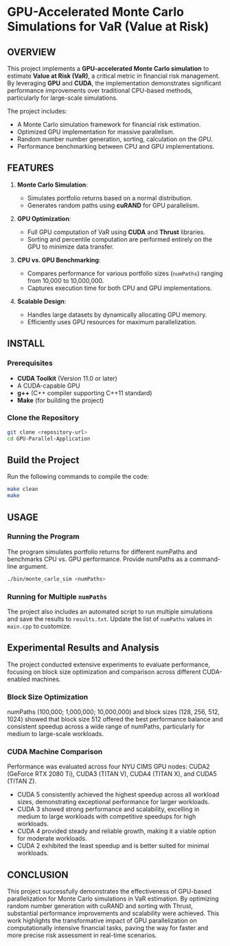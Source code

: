 # GPU-Accelerated Monte Carlo Simulations for VaR (Value at Risk)

## OVERVIEW
This project implements a **GPU-accelerated Monte Carlo simulation** to estimate **Value at Risk (VaR)**, a critical metric in financial risk management. By leveraging **GPU** and **CUDA**, the implementation demonstrates significant performance improvements over traditional CPU-based methods, particularly for large-scale simulations.

The project includes:
- A Monte Carlo simulation framework for financial risk estimation.
- Optimized GPU implementation for massive parallelism.
- Random number number generation, sorting, calculation on the GPU.
- Performance benchmarking between CPU and GPU implementations.

## FEATURES
1. **Monte Carlo Simulation**:
   - Simulates portfolio returns based on a normal distribution.
   - Generates random paths using **cuRAND** for GPU parallelism.
   
2. **GPU Optimization**:
   - Full GPU computation of VaR using **CUDA** and **Thrust** libraries.
   - Sorting and percentile computation are performed entirely on the GPU to minimize data transfer.

3. **CPU vs. GPU Benchmarking**:
   - Compares performance for various portfolio sizes (`numPaths`) ranging from 10,000 to 10,000,000.
   - Captures execution time for both CPU and GPU implementations.

4. **Scalable Design**:
   - Handles large datasets by dynamically allocating GPU memory.
   - Efficiently uses GPU resources for maximum parallelization.


## INSTALL

### Prerequisites
- **CUDA Toolkit** (Version 11.0 or later)
- A CUDA-capable GPU
- **g++** (C++ compiler supporting C++11 standard)
- **Make** (for building the project)

### Clone the Repository
```bash
git clone <repository-url>
cd GPU-Parallel-Application
```

## Build the Project
Run the following commands to compile the code:
```bash
make clean
make
```

## USAGE

### Running the Program
The program simulates portfolio returns for different numPaths and benchmarks CPU vs. GPU performance. Provide numPaths as a command-line argument.
```bash
./bin/monte_carlo_sim <numPaths>
```
### Running for Multiple `numPaths`
The project also includes an automated script to run multiple simulations and save the results to `results.txt`. Update the list of `numPaths` values in `main.cpp` to customize.

## Experimental Results and Analysis

The project conducted extensive experiments to evaluate performance, focusing on block size optimization and comparison across different CUDA-enabled machines.

### Block Size Optimization

numPaths (100,000; 1,000,000; 10,000,000) and block sizes (128, 256, 512, 1024) showed that block size 512 offered the best performance balance and consistent speedup across a wide range of numPaths, particularly for medium to large-scale workloads.

### CUDA Machine Comparison

Performance was evaluated across four NYU CIMS GPU nodes: CUDA2 (GeForce RTX 2080 Ti), CUDA3 (TITAN V), CUDA4 (TITAN X), and CUDA5 (TITAN Z).

- CUDA 5 consistently achieved the highest speedup across all workload sizes, demonstrating exceptional performance for larger workloads.
- CUDA 3 showed strong performance and scalability, excelling in medium to large workloads with competitive speedups for high workloads.
- CUDA 4 provided steady and reliable growth, making it a viable option for moderate workloads.
- CUDA 2 exhibited the least speedup and is better suited for minimal workloads.



## CONCLUSION

This project successfully demonstrates the effectiveness of GPU-based parallelization for Monte Carlo simulations in VaR estimation. By optimizing random number generation with cuRAND and sorting with Thrust, substantial performance improvements and scalability were achieved. This work highlights the transformative impact of GPU parallelization on computationally intensive financial tasks, paving the way for faster and more precise risk assessment in real-time scenarios. 







